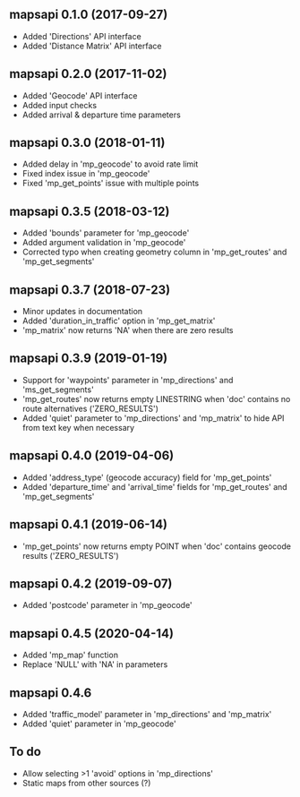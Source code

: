 ## mapsapi 0.1.0 (2017-09-27)

* Added 'Directions' API interface
* Added 'Distance Matrix' API interface

## mapsapi 0.2.0 (2017-11-02)

* Added 'Geocode' API interface
* Added input checks
* Added arrival & departure time parameters

## mapsapi 0.3.0 (2018-01-11)

* Added delay in 'mp_geocode' to avoid rate limit
* Fixed index issue in 'mp_geocode'
* Fixed 'mp_get_points' issue with multiple points

## mapsapi 0.3.5 (2018-03-12)

* Added 'bounds' parameter for 'mp_geocode'
* Added argument validation in 'mp_geocode'
* Corrected typo when creating geometry column in 'mp_get_routes' and 'mp_get_segments'

## mapsapi 0.3.7 (2018-07-23)

* Minor updates in documentation
* Added 'duration_in_traffic' option in 'mp_get_matrix'
* 'mp_matrix' now returns 'NA' when there are zero results

## mapsapi 0.3.9 (2019-01-19)

* Support for 'waypoints' parameter in 'mp_directions' and 'ms_get_segments'
* 'mp_get_routes' now returns empty LINESTRING when 'doc' contains no route alternatives ('ZERO_RESULTS')
* Added 'quiet' parameter to 'mp_directions' and 'mp_matrix' to hide API from text key when necessary

## mapsapi 0.4.0 (2019-04-06)

* Added 'address_type' (geocode accuracy) field for 'mp_get_points'
* Added 'departure_time' and 'arrival_time' fields for 'mp_get_routes' and 'mp_get_segments'

## mapsapi 0.4.1 (2019-06-14)

* 'mp_get_points' now returns empty POINT when 'doc' contains geocode results ('ZERO_RESULTS')

## mapsapi 0.4.2 (2019-09-07)

* Added 'postcode' parameter in 'mp_geocode'

## mapsapi 0.4.5 (2020-04-14)

* Added 'mp_map' function
* Replace 'NULL' with 'NA' in parameters

## mapsapi 0.4.6

* Added 'traffic_model' parameter in 'mp_directions' and 'mp_matrix'
* Added 'quiet' parameter in 'mp_geocode'

## To do

* Allow selecting >1 'avoid' options in 'mp_directions'
* Static maps from other sources (?)
